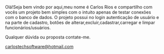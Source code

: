 Olá!Seja bem vindo por aqui,meu nome é Carlos Rios e compartilho com vocês um projeto bem simples com o intuito apenas de testar conexões com o banco de dados.
O projeto possui no login autenticação de usuário e na parte de cadastro, botôes de alterar,excluir,cadastrar,carregar e limpar funcionários/usuários.

Qualquer dúvida ou proposta contate-me.

carlostechsoftware@hotmail.com

